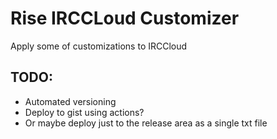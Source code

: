 # Rise IRCCLoud Customizer

Apply some of customizations to IRCCloud

## TODO:

- Automated versioning
- Deploy to gist using actions?
- Or maybe deploy just to the release area as a single txt file